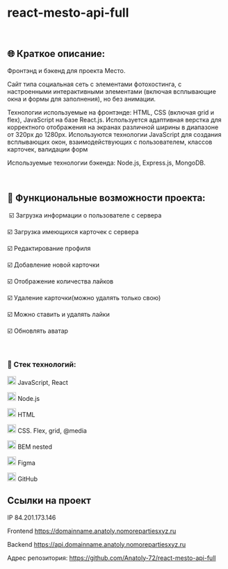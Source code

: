 # react-mesto-api-full

​

## :globe_with_meridians: Краткое описание:

​Фронтэнд и бэкенд для проекта Место.

Сайт типа социальная сеть с элементами фотохостинга, с настроенными интерактивными элементами (включая всплывающие окна и формы для заполнения), но без анимации.

Технологии используемые на фронтэнде: HTML, CSS (включая grid и flex), JavaScript на базе React.js. Используется адаптивная верстка для корректного отображения на экранах различной ширины в диапазоне от 320px до 1280px. Используются технологии JavaScript для создания всплывающих окон, взаимодействующих с пользователем, классов карточек, валидации форм

Используемые технологии бэкенда: Node.js, Express.js, MongoDB.

​

## :ticket: Функциональные возможности проекта:

​
:ballot_box_with_check: Загрузка информации о пользователе с сервера

:ballot_box_with_check: Загрузка имеющихся карточек с сервера

:ballot_box_with_check: Редактирование профиля

:ballot_box_with_check: Добавление новой карточки

:ballot_box_with_check: Отображение количества лайков

:ballot_box_with_check: Удаление карточки(можно удалять только свою)

:ballot_box_with_check: Можно ставить и удалять лайки

:ballot_box_with_check: Обновлять аватар

​

### :gem: Стек технологий:​

<img src="https://img.icons8.com/color/38/000000/javascript--v1.png" alt="JS" width="20" height="20"/> JavaScript, React

<img src="https://img.icons8.com/ultraviolet/38/000000/react--v1.png" alt="React" width="20" height="20"/> Node.js

<img src="https://img.icons8.com/color/36/000000/html-5--v1.png" alt="HTML" width="20" height="20"/> HTML

<img src="https://cdn-icons-png.flaticon.com/128/802/802251.png" alt="HTML" width="20" height="20"/> CSS. Flex, grid, @media

<img src="https://img.icons8.com/color/36/000000/css3.png" alt="CSS. Flex, grid, @media" width="20" height="20"/> BEM nested

<img src="https://img.icons8.com/color/32/000000/figma--v1.png" alt="Figma" width="20" height="20"/> Figma

<img src="https://github.githubassets.com/images/modules/logos_page/GitHub-Mark.png"  alt="GitHub" width="20" height="20"/> GitHub



## Ссылки на проект

IP 84.201.173.146

Frontend https://domainname.anatoly.nomorepartiesxyz.ru

Backend https://api.domainname.anatoly.nomorepartiesxyz.ru

Адрес репозитория: https://github.com/Anatoly-72/react-mesto-api-full
